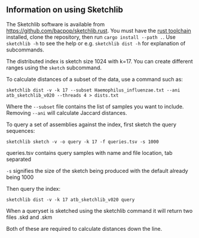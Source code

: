 ## Information on using Sketchlib
The Sketchlib software is available from https://github.com/bacpop/sketchlib.rust. You must have the
[rust toolchain](https://www.rust-lang.org/tools/install) installed, clone the repository, then run `cargo install --path .`. Use `sketchlib -h` to see the help or e.g. `sketchlib dist -h` for explanation of subcommands.

The distributed index is sketch size 1024 with k=17.
You can create different ranges using the `sketch` subcommand.

To calculate distances of a subset of the data, use a command such as:
```
sketchlib dist -v -k 17 --subset Haemophilus_influenzae.txt --ani atb_sketchlib_v020 --threads 4 > dists.txt
```
Where the `--subset` file contains the list of samples you want to include.
Removing `--ani` will calculate Jaccard distances.

To query a set of assemblies against the index, first sketch the query sequences:
```
sketchlib sketch -v -o query -k 17 -f queries.tsv -s 1000
```
queries.tsv contains query samples with name and file location, tab separated

`-s` signifies the size of the sketch being produced with the default already being 1000

Then query the index:
```
sketchlib dist -v -k 17 atb_sketchlib_v020 query
```

When a queryset is sketched using the sketchlib command it will return two files
.skd and .skm

Both of these are required to calculate distances down the line.